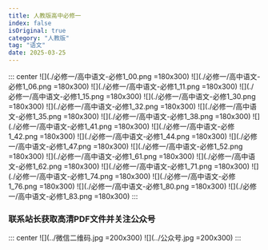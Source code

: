 ```yaml
---
title: 人教版高中必修一
index: false
isOriginal: true
category: "人教版"
tag: "语文"
date: 2025-03-25
---
```


::: center
![](./必修一/高中语文-必修1_00.png =180x300)
![](./必修一/高中语文-必修1_06.png =180x300)
![](./必修一/高中语文-必修1_11.png =180x300)
![](./必修一/高中语文-必修1_15.png =180x300)
![](./必修一/高中语文-必修1_30.png =180x300)
![](./必修一/高中语文-必修1_32.png =180x300)
![](./必修一/高中语文-必修1_35.png =180x300)
![](./必修一/高中语文-必修1_38.png =180x300)
![](./必修一/高中语文-必修1_41.png =180x300)
![](./必修一/高中语文-必修1_42.png =180x300)
![](./必修一/高中语文-必修1_44.png =180x300)
![](./必修一/高中语文-必修1_47.png =180x300)
![](./必修一/高中语文-必修1_52.png =180x300)
![](./必修一/高中语文-必修1_61.png =180x300)
![](./必修一/高中语文-必修1_62.png =180x300)
![](./必修一/高中语文-必修1_71.png =180x300)
![](./必修一/高中语文-必修1_74.png =180x300)
![](./必修一/高中语文-必修1_76.png =180x300)
![](./必修一/高中语文-必修1_80.png =180x300)
![](./必修一/高中语文-必修1_83.png =180x300)
:::

### 联系站长获取高清PDF文件并关注公众号
::: center
![](../微信二维码.jpg =200x300)
![](../公众号.jpg =200x300)
:::
